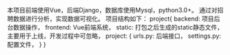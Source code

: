 本项目前端使用Vue，后端Django，数据库使用Mysql，python3.0+。
通过对招聘数据进行分析，实现数据可视化。
项目结构如下：
    project{
        backend: 项目后台数据操作，
        frontend: Vue前端系统，
        static: 打包之后生成的static静态文件，主要用于上线，开发过程中可忽略，
        project: {
            urls.py: 后端接口，
            settings.py: 配置文件，
        }
    }